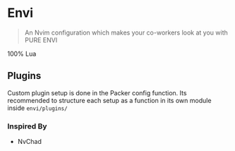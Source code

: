 # Envi

> An Nvim configuration which makes your co-workers look at you with PURE ENVI

100% Lua

## Plugins

Custom plugin setup is done in the Packer config function. Its recommended to structure each setup as a function in its own module inside `envi/plugins/`

### Inspired By

- NvChad

